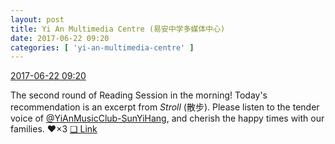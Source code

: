 ```yaml
---
layout: post
title: Yi An Multimedia Centre (易安中学多媒体中心)
date: 2017-06-22 09:20
categories: [ 'yi-an-multimedia-centre' ]
---
```


<div class="weibo-info">
  <a href="http://weibo.com/6196825252/F8XUo7tQ7">2017-06-22 09:20</a>
</div>

The second round of Reading Session in the morning! Today's recommendation is an excerpt from *Stroll* (散步). Please listen to the tender voice of [@YiAnMusicClub-SunYiHang](http://weibo.com/u/6108316220), and cherish the happy times with our families. :heart:×3 [❏ Link](https://www.youtube.com/watch?v=dddfnIbwWnE)
